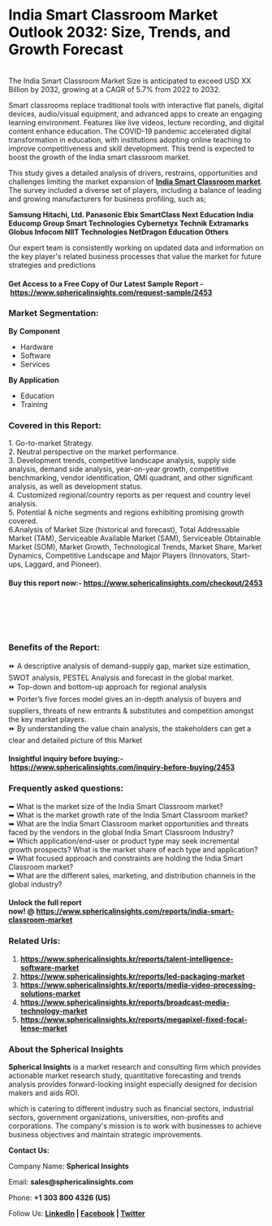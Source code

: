 <div class="content-body__description">
<h1><span style="color: #000000;">India Smart Classroom Market Outlook 2032: Size, Trends, and Growth Forecast</span></h1>
<div class="content-body__detail"><span style="color: #000000;"><span style="color: #000000;">&nbsp;</span></span>
<div class="content-body__description">The India Smart Classroom Market Size is anticipated to exceed USD XX Billion by 2032, growing at a CAGR of 5.7% from 2022 to 2032.</div>
<div class="content-body__detail">
<section id="section_0" class="entry fr-view">
<p>Smart classrooms replace traditional tools with interactive flat panels, digital devices, audio/visual equipment, and advanced apps to create an engaging learning environment. Features like live videos, lecture recording, and digital content enhance education. The COVID-19 pandemic accelerated digital transformation in education, with institutions adopting online teaching to improve competitiveness and skill development. This trend is expected to boost the growth of the India smart classroom market.</p>
<p>This study gives a detailed analysis of drivers, restrains, opportunities and challenges limiting the market expansion of&nbsp;<a href="https://www.sphericalinsights.com/reports/india-smart-classroom-market" target="_blank" rel="noopener"><strong>India Smart Classroom market</strong></a>. The survey included a diverse set of players, including a balance of leading and growing manufacturers for business profiling, such as;</p>
<p><strong>Samsung Hitachi, Ltd. Panasonic Ebix SmartClass Next Education India Educomp Group Smart Technologies Cybernetyx Technik Extramarks Globus Infocom NIIT Technologies NetDragon Education Others</strong></p>
<p>Our expert team is consistently working on updated data and information on the key player's related business processes that value the market for future strategies and predictions</p>
<h4><strong>Get Access to a Free Copy of Our Latest Sample Report -&nbsp;<a href="https://www.sphericalinsights.com/request-sample/2453" target="_blank" rel="noopener">https://www.sphericalinsights.com/request-sample/2453</a></strong></h4>
<h3><strong>Market Segmentation:</strong></h3>
<p><strong>By</strong>&nbsp;<strong>Component</strong></p>
<ul>
<li>Hardware</li>
<li>Software</li>
<li>Services</li>
</ul>
<p><strong>By Application</strong></p>
<ul>
<li>Education</li>
<li>Training</li>
</ul>
<h3>Covered in this Report:</h3>
<p>1. Go-to-market Strategy.<br />2. Neutral perspective on the market performance.<br />3. Development trends, competitive landscape analysis, supply side analysis, demand side analysis, year-on-year growth, competitive benchmarking, vendor identification, QMI quadrant, and other significant analysis, as well as development status.<br />4. Customized regional/country reports as per request and country level analysis.<br />5. Potential &amp; niche segments and regions exhibiting promising growth covered.<br />6.Analysis of Market Size (historical and forecast), Total Addressable Market (TAM), Serviceable Available Market (SAM), Serviceable Obtainable Market (SOM), Market Growth, Technological Trends, Market Share, Market Dynamics, Competitive Landscape and Major Players (Innovators, Start-ups, Laggard, and Pioneer).</p>
<h4>Buy this report now:-&nbsp;<a href="https://www.sphericalinsights.com/checkout/2453" target="_blank" rel="noopener">https://www.sphericalinsights.com/checkout/2453</a></h4>
<h3>&nbsp;</h3>
<h3>&nbsp;</h3>
<h3>Benefits of the Report:</h3>
<p>⏩ A descriptive analysis of demand-supply gap, market size estimation, SWOT analysis, PESTEL Analysis and forecast in the global market.<br />⏩ Top-down and bottom-up approach for regional analysis<br />⏩ Porter&rsquo;s five forces model gives an in-depth analysis of buyers and suppliers, threats of new entrants &amp; substitutes and competition amongst the key market players.<br />⏩ By understanding the value chain analysis, the stakeholders can get a clear and detailed picture of this Market</p>
<h4>Insightful inquiry before buying:-&nbsp;<a href="https://www.sphericalinsights.com/inquiry-before-buying/2453" target="_blank" rel="noopener">https://www.sphericalinsights.com/inquiry-before-buying/2453</a></h4>
<h3>Frequently asked questions:</h3>
<p>➥ What is the market size of the India Smart Classroom market?<br />➥ What is the market growth rate of the India Smart Classroom market?<br />➥ What are the India Smart Classroom market opportunities and threats faced by the vendors in the global India Smart Classroom Industry?<br />➥ Which application/end-user or product type may seek incremental growth prospects? What is the market share of each type and application?<br />➥ What focused approach and constraints are holding the India Smart Classroom market?<br />➥ What are the different sales, marketing, and distribution channels in the global industry?</p>
<h4>Unlock the full report now!&nbsp;@&nbsp;<a href="https://www.sphericalinsights.com/reports/india-smart-classroom-market" target="_blank" rel="noopener">https://www.sphericalinsights.com/reports/india-smart-classroom-market</a></h4>
<h3><strong>Related Urls:</strong></h3>
<ol>
<li><strong><a href="https://www.sphericalinsights.kr/reports/talent-intelligence-software-market">https://www.sphericalinsights.kr/reports/talent-intelligence-software-market</a></strong></li>
<li><strong><a href="https://www.sphericalinsights.kr/reports/led-packaging-market">https://www.sphericalinsights.kr/reports/led-packaging-market</a></strong></li>
<li><strong><a href="https://www.sphericalinsights.kr/reports/media-video-processing-solutions-market">https://www.sphericalinsights.kr/reports/media-video-processing-solutions-market</a></strong></li>
<li><strong><a href="https://www.sphericalinsights.kr/reports/broadcast-media-technology-market">https://www.sphericalinsights.kr/reports/broadcast-media-technology-market</a></strong></li>
<li><strong><a href="https://www.sphericalinsights.kr/reports/megapixel-fixed-focal-lense-market">https://www.sphericalinsights.kr/reports/megapixel-fixed-focal-lense-market</a>&nbsp;<br /></strong></li>
</ol>
<h3><strong>About the Spherical Insights</strong></h3>
<p><strong>Spherical Insights</strong>&nbsp;is a market research and consulting firm which provides actionable market research study, quantitative forecasting and trends analysis provides forward-looking insight especially designed for decision makers and aids ROI.</p>
<p>which is catering to different industry such as financial sectors, industrial sectors, government organizations, universities, non-profits and corporations. The company's mission is to work with businesses to achieve business objectives and maintain strategic improvements.</p>
<p><strong>Contact Us:</strong></p>
<p>Company Name:&nbsp;<strong>Spherical Insights</strong></p>
<p>Email:&nbsp;<strong>sales@sphericalinsights.com</strong></p>
<p>Phone:&nbsp;<strong>+1 303 800 4326 (US)</strong></p>
<p>Follow Us:&nbsp;<strong><a href="https://www.linkedin.com/company/spherical-insight/"><u>LinkedIn</u></a>&nbsp;|&nbsp;<a href="https://www.facebook.com/sphericalinsights22"><u>Facebook</u></a>&nbsp;|&nbsp;<a href="https://twitter.com/SInsights_US"><u>Twitter</u></a></strong></p>
</section>
</div>
</div>
</div>
